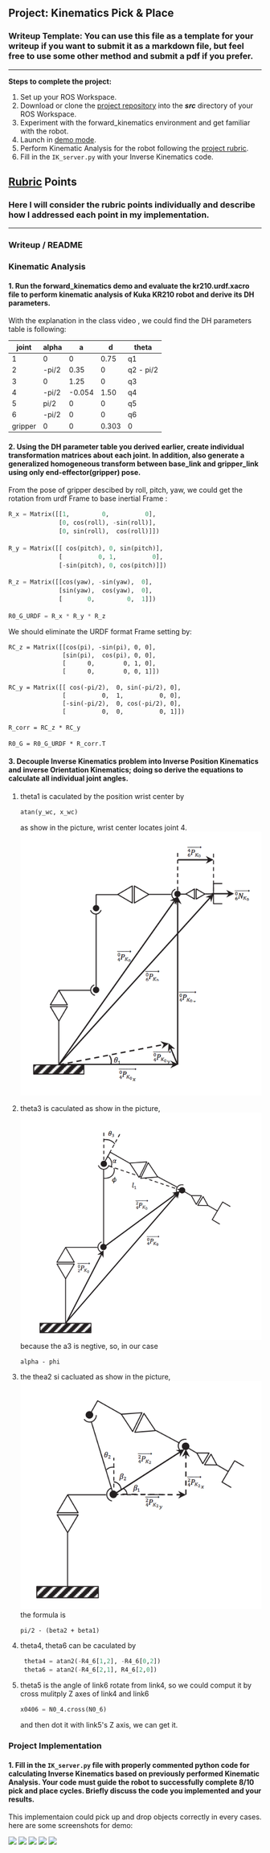 ## Project: Kinematics Pick & Place
### Writeup Template: You can use this file as a template for your writeup if you want to submit it as a markdown file, but feel free to use some other method and submit a pdf if you prefer.

---


**Steps to complete the project:**  


1. Set up your ROS Workspace.
2. Download or clone the [project repository](https://github.com/udacity/RoboND-Kinematics-Project) into the ***src*** directory of your ROS Workspace.  
3. Experiment with the forward_kinematics environment and get familiar with the robot.
4. Launch in [demo mode](https://classroom.udacity.com/nanodegrees/nd209/parts/7b2fd2d7-e181-401e-977a-6158c77bf816/modules/8855de3f-2897-46c3-a805-628b5ecf045b/lessons/91d017b1-4493-4522-ad52-04a74a01094c/concepts/ae64bb91-e8c4-44c9-adbe-798e8f688193).
5. Perform Kinematic Analysis for the robot following the [project rubric](https://review.udacity.com/#!/rubrics/972/view).
6. Fill in the `IK_server.py` with your Inverse Kinematics code. 


[//]: # (Image References)

[theta1]: ./misc_images/theta1.png
[theta2]: ./misc_images/theta2.png
[theta3]: ./misc_images/theta3.png
[p1]: ./misc_images/1.png
[p2]: ./misc_images/2.png
[p3]: ./misc_images/3.png
[p5]: ./misc_images/5.png
[p7]: ./misc_images/7.png

## [Rubric](https://review.udacity.com/#!/rubrics/972/view) Points
### Here I will consider the rubric points individually and describe how I addressed each point in my implementation.  

---
### Writeup / README

### Kinematic Analysis
#### 1. Run the forward_kinematics demo and evaluate the kr210.urdf.xacro file to perform kinematic analysis of Kuka KR210 robot and derive its DH parameters.

With the explanation in the class video , we could find the DH parameters table is following:

joint | alpha | a | d | theta
--- | --- | --- | --- | ---
1 | 0       | 0     | 0.75  | q1
2 | -pi/2   | 0.35  | 0     | q2 - pi/2
3 |  0      | 1.25  | 0     | q3
4 | -pi/2   |-0.054 | 1.50  | q4
5 |  pi/2   | 0     | 0     | q5
6 | -pi/2   | 0     | 0     | q6
gripper | 0 | 0     | 0.303 | 0


#### 2. Using the DH parameter table you derived earlier, create individual transformation matrices about each joint. In addition, also generate a generalized homogeneous transform between base_link and gripper_link using only end-effector(gripper) pose.

From the pose of gripper descibed by roll, pitch, yaw, we could get the rotation from urdf Frame to base inertial Frame :
``` python
R_x = Matrix([[1,         0,          0],
              [0, cos(roll), -sin(roll)],
              [0, sin(roll),  cos(roll)]])

R_y = Matrix([[ cos(pitch), 0, sin(pitch)],
              [          0, 1,          0],
              [-sin(pitch), 0, cos(pitch)]])

R_z = Matrix([[cos(yaw), -sin(yaw),  0],
              [sin(yaw),  cos(yaw),  0],
              [       0,         0,  1]])

R0_G_URDF = R_x * R_y * R_z
```

We should eliminate the URDF format Frame setting by:
```
RC_z = Matrix([[cos(pi), -sin(pi), 0, 0],
               [sin(pi),  cos(pi), 0, 0],
               [      0,        0, 1, 0],
               [      0,        0, 0, 1]])

RC_y = Matrix([[ cos(-pi/2),  0, sin(-pi/2), 0],
               [          0,  1,          0, 0],
               [-sin(-pi/2),  0, cos(-pi/2), 0],
               [          0,  0,          0, 1]])

R_corr = RC_z * RC_y

R0_G = R0_G_URDF * R_corr.T
```

#### 3. Decouple Inverse Kinematics problem into Inverse Position Kinematics and inverse Orientation Kinematics; doing so derive the equations to calculate all individual joint angles.

1. theta1 is caculated by the position wrist center by
    ``` python
    atan(y_wc, x_wc)
    ```
    as show in the picture, wrist center locates joint 4.
    ![theta1](./misc_images/theta1.png)

2. theta3 is caculated as show in the picture,
    ![theta3](./misc_images/theta3.png)
   because the a3 is negtive, so, in our case
   ```
   alpha - phi
   ```

3. the thea2 si cacluated as show in the picture,
    ![theta2](./misc_images/theta2.png)
    the formula is 
    ```
    pi/2 - (beta2 + beta1)
    ```
4. theta4, theta6 can be caculated by
   ``` python 
    theta4 = atan2(-R4_6[1,2], -R4_6[0,2])
    theta6 = atan2(-R4_6[2,1], R4_6[2,0])
   ```

5. theta5 is the angle of link6 rotate from link4, so we could comput it by cross mulitply Z axes of link4 and link6
    ```python
    x0406 = N0_4.cross(N0_6)
    ```
    and then dot it with link5's Z axis, we can get it.

### Project Implementation

#### 1. Fill in the `IK_server.py` file with properly commented python code for calculating Inverse Kinematics based on previously performed Kinematic Analysis. Your code must guide the robot to successfully complete 8/10 pick and place cycles. Briefly discuss the code you implemented and your results. 

This implementaion could pick up and drop objects correctly in every cases. here are some screenshots for demo:

![](./misc_images/p1.png)
![](./misc_images/p2.png)
![](./misc_images/p3.png)
![](./misc_images/p5.png)
![](./misc_images/p7.png)
